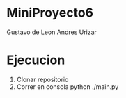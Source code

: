 # MiniProyecto6

 Gustavo de Leon
 Andres Urizar

# Ejecucion
1. Clonar repositorio
2. Correr en consola python ./main.py
